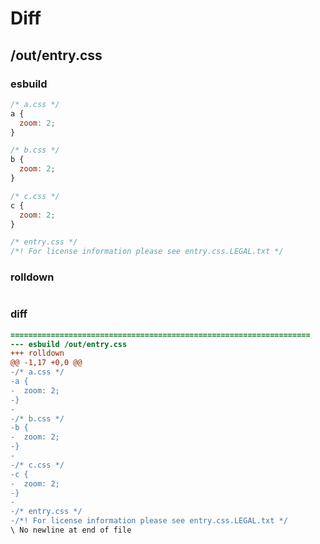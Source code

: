 # Diff
## /out/entry.css
### esbuild
```js
/* a.css */
a {
  zoom: 2;
}

/* b.css */
b {
  zoom: 2;
}

/* c.css */
c {
  zoom: 2;
}

/* entry.css */
/*! For license information please see entry.css.LEGAL.txt */
```
### rolldown
```js

```
### diff
```diff
===================================================================
--- esbuild	/out/entry.css
+++ rolldown	
@@ -1,17 +0,0 @@
-/* a.css */
-a {
-  zoom: 2;
-}
-
-/* b.css */
-b {
-  zoom: 2;
-}
-
-/* c.css */
-c {
-  zoom: 2;
-}
-
-/* entry.css */
-/*! For license information please see entry.css.LEGAL.txt */
\ No newline at end of file

```